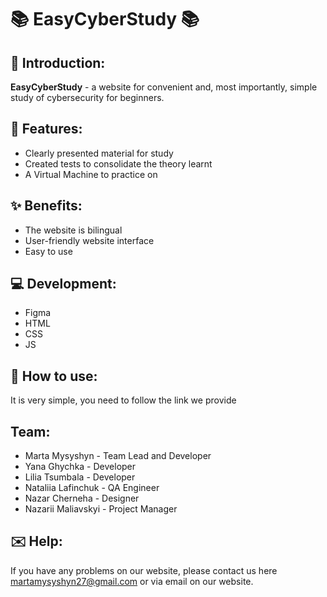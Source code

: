 # :books: EasyCyberStudy :books:

## :wave: Introduction: 

**EasyCyberStudy** - a website for convenient and, most importantly, simple study of cybersecurity for beginners.

##  :open_file_folder: Features:

+ Clearly presented material for study 
+ Created tests to consolidate the theory learnt
+ A Virtual Machine to practice on 


## :sparkles: Benefits:

+ The website is bilingual 
+ User-friendly website interface
+ Easy to use
  
## :computer: Development:
+ Figma 
+ HTML
+ CSS
+ JS
  
## :paperclip: How to use:
It is very simple, you need to follow the link we provide

## Team:
+ Marta Mysyshyn - Team Lead and Developer
+ Yana Ghychka - Developer
+ Lilia Tsumbala - Developer
+ Nataliia Lafinchuk - QA Engineer
+ Nazar Cherneha - Designer
+ Nazarii Maliavskyi - Project Manager
  
##  :envelope: Help:
If you have any problems on our website, please contact us here martamysyshyn27@gmail.com or via email on our website.
